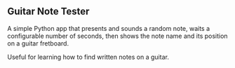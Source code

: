 ## Guitar Note Tester

A simple Python app that presents and sounds a random note, waits a configurable number of seconds, then shows the note name and its position on a guitar fretboard.

Useful for learning how to find written notes on a guitar.
